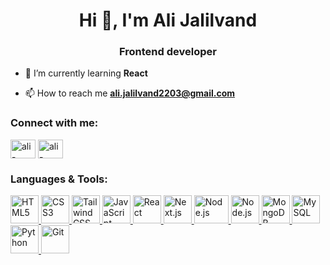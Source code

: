 <h1 align="center">Hi 👋, I'm Ali Jalilvand</h1>
<h3 align="center">Frontend developer</h3>

- 🌱 I’m currently learning **React**

- 📫 How to reach me **ali.jalilvand2203@gmail.com**

<h3 align="left">Connect with me:</h3>
<p align="left">
<a href="https://linkedin.com/in/ali-jalilvand-7a4b33326/" target="blank"><img align="center" src="https://raw.githubusercontent.com/rahuldkjain/github-profile-readme-generator/master/src/images/icons/Social/linked-in-alt.svg" alt="ali-jalilvand-7a4b33326/" height="30" width="40" /></a>
<a href="https://instagram.com/ali_jalilvand_21" target="blank"><img align="center" src="https://raw.githubusercontent.com/rahuldkjain/github-profile-readme-generator/master/src/images/icons/Social/instagram.svg" alt="ali-jalilvand-21" height="30" width="40" /></a>
</p>

<h3 align="left">Languages & Tools:</h3>
<p align="left">
  <a href="https://www.w3.org/html/" target="_blank" rel="noreferrer">
    <img src="https://skillicons.dev/icons?i=html" width="45" height="45" alt="HTML5"/>
  </a>
  <a href="https://www.w3schools.com/css/" target="_blank" rel="noreferrer">
    <img src="https://skillicons.dev/icons?i=css" width="45" height="45" alt="CSS3"/>
  </a>
  <a href="https://tailwindcss.com/" target="_blank" rel="noreferrer">
    <img src="https://skillicons.dev/icons?i=tailwind" width="45" height="45" alt="TailwindCSS"/>
  </a>
  <a href="https://developer.mozilla.org/en-US/docs/Web/JavaScript" target="_blank" rel="noreferrer">
    <img src="https://skillicons.dev/icons?i=js" width="45" height="45" alt="JavaScript"/>
  </a>
  <a href="https://react.dev/" target="_blank" rel="noreferrer">
    <img src="https://skillicons.dev/icons?i=react" width="45" height="45" alt="React"/>
  </a>
  <a href="https://nextjs.org/" target="_blank" rel="noreferrer">
    <img src="https://skillicons.dev/icons?i=nextjs" width="45" height="45" alt="Next.js"/>
  </a>
  <a href="https://nodejs.org/" target="_blank" rel="noreferrer">
    <img src="https://upload.wikimedia.org/wikipedia/commons/d/d9/Node.js_logo.svg" width="55" height="45" alt="Node.js"/>
  </a>
  <a href="https://nodejs.org/" target="_blank" rel="noreferrer">
    <img src="https://skillicons.dev/icons?i=nodejs" width="45" height="45" alt="Node.js"/>
  </a>
  <a href="https://www.mongodb.com/" target="_blank" rel="noreferrer">
    <img src="https://skillicons.dev/icons?i=mongodb" width="45" height="45" alt="MongoDB"/>
  </a>
  <a href="https://www.mysql.com/" target="_blank" rel="noreferrer">
    <img src="https://skillicons.dev/icons?i=mysql" width="45" height="45" alt="MySQL"/>
  </a>
  <a href="https://www.python.org" target="_blank" rel="noreferrer">
    <img src="https://skillicons.dev/icons?i=python" width="45" height="45" alt="Python"/>
  </a>
  <a href="https://git-scm.com/" target="_blank" rel="noreferrer">
    <img src="https://skillicons.dev/icons?i=git" width="45" height="45" alt="Git"/>
  </a>
</p>
